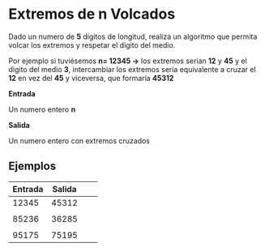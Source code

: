 


# Extremos de n Volcados

 Dado un numero de **5** dígitos de longitud, realiza un algoritmo que permita volcar los extremos y respetar el digito del medio.
 
 Por ejemplo si tuviésemos **n= 12345 ->** los extremos serian **12** y **45** y el digito del medio **3**, intercambiar los extremos seria equivalente a cruzar el **12** en vez del **45** y viceversa, que formaría **45312**
 

**Entrada**

 Un numero entero **n**

**Salida**

 Un numero entero con extremos cruzados
 

## **Ejemplos**

                
|  Entrada   | Salida| | |
|--|--|--|--|
| 12345      | 45312|
|||
|  85236	 | 36285|
|||
|  95175	 | 75195|
